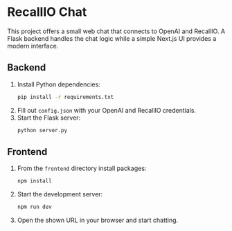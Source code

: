 # RecallIO Chat

This project offers a small web chat that connects to OpenAI and RecallIO. A Flask backend handles the chat logic while a simple Next.js UI provides a modern interface.

## Backend

1. Install Python dependencies:
   ```bash
   pip install -r requirements.txt
   ```
2. Fill out `config.json` with your OpenAI and RecallIO credentials.
3. Start the Flask server:
   ```bash
   python server.py
   ```

## Frontend

1. From the `frontend` directory install packages:
   ```bash
   npm install
   ```
2. Start the development server:
   ```bash
   npm run dev
   ```
3. Open the shown URL in your browser and start chatting.

